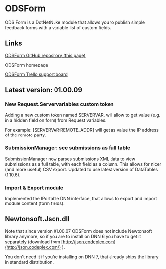 ODSForm
============

ODS Form is a DotNetNuke module that allows you to publish simple feedback forms with a variable list of custom fields.

## Links
[ODSForm GitHub repository (this page)](https://github.com/trapias/ODSForm/)

[ODSForm homepage](http://trapias.github.io/dnn/odsform/)

[ODSForm Trello support board](https://trello.com/b/vZuoVDnV/ods-form)

## Latest version: 01.00.09

### New Request.Servervariables custom token
Adding a new custom token named SERVERVAR, will allow to get value (e.g. in a hidden field on form) from Request variables.

For example: [SERVERVAR:REMOTE_ADDR] will get as value the IP address of the remote party.

### SubmissionManager: see submissions as full table
SubmissionManager now parses submissions XML data to view submissions as a full table, with each field as a column.
This allows for nicer (and more useful) CSV export.
Updated to use latest version of DataTables (1.10.6).

### Import & Export module
Implemented the IPortable DNN interface, that allows to export and import module content (form fields).


## Newtonsoft.Json.dll
Note that since version 01.00.07 ODSForm does not include Newtonsoft library anymore, so if you are to install on DNN 6 you have to get it separately (download from [http://json.codeplex.com](http://json.codeplex.com/) ).

You don't need it if you're installing on DNN 7, that already ships the library in standard distribution.

